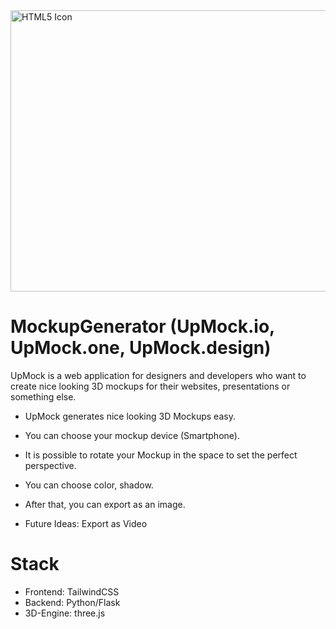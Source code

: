 <img src="upmock_gif.gif" alt="HTML5 Icon" width="800" height="450">


# MockupGenerator (UpMock.io, UpMock.one, UpMock.design)
UpMock is a web application for designers and developers who want to create nice looking 3D mockups for their websites, presentations or something else.

* UpMock generates nice looking 3D Mockups easy.
* You can choose your mockup device (Smartphone).
* It is possible to rotate your Mockup in the space to set the perfect perspective.
* You can choose color, shadow.
* After that, you can export as an image.

* Future Ideas: Export as Video

# Stack 
- Frontend: TailwindCSS
- Backend: Python/Flask
- 3D-Engine: three.js



